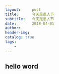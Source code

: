 ```yaml
---
layout:     post
title:      今天是愚人节
subtitle:   今天是愚人节
date:       2018-04-01
author:     
header-img: 
catalog: true
tags:
    - 
---
```


## hello word